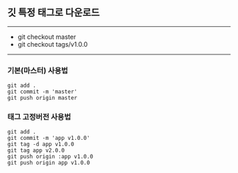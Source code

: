 ## 깃 특정 태그로 다운로드

---

- git checkout master
- git checkout tags/v1.0.0

---

### 기본(마스터) 사용법

```
git add .
git commit -m 'master'
git push origin master
```

### 태그 고정버전 사용법
```
git add .
git commit -m 'app v1.0.0'
git tag -d app v1.0.0
git tag app v2.0.0
git push origin :app v1.0.0
git push origin app v1.0.0
```
